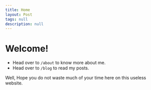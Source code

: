 ```yaml
---
title: Home
layout: Post
tags: null
description: null
---
```


# Welcome!
- Head over to `/about` to know more about me.
- Head over to `/blog` to read my posts.

Well, Hope you do not waste much of your time here on this useless website.